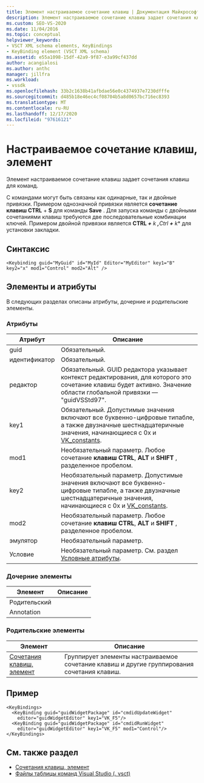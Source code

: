 ```yaml
---
title: Элемент настраиваемое сочетание клавиш | Документация Майкрософт
description: Элемент настраиваемое сочетание клавиш задает сочетания клавиш для команд. С командами могут быть связаны как одинарные, так и двойные привязки.
ms.custom: SEO-VS-2020
ms.date: 11/04/2016
ms.topic: conceptual
helpviewer_keywords:
- VSCT XML schema elements, KeyBindings
- KeyBinding element (VSCT XML schema)
ms.assetid: e55a1098-15df-42a9-9f87-e3a99cf437dd
author: acangialosi
ms.author: anthc
manager: jillfra
ms.workload:
- vssdk
ms.openlocfilehash: 33b2c1638b41afbdae56e0c4374937e7230dfffe
ms.sourcegitcommit: d485b18e46ec4cf08704b5a8d0657bc716ec8393
ms.translationtype: MT
ms.contentlocale: ru-RU
ms.lasthandoff: 12/17/2020
ms.locfileid: "97616121"
---
```

# <a name="keybinding-element"></a>Настраиваемое сочетание клавиш, элемент
Элемент настраиваемое сочетание клавиш задает сочетания клавиш для команд.

 С командами могут быть связаны как одинарные, так и двойные привязки. Примером однозначной привязки является **сочетание клавиш CTRL** + **S** для команды **Save** . Для запуска команды с двойными сочетаниями клавиш требуются две последовательные комбинации ключей. Примером двойной привязки является <strong>CTRL *+</strong> k <strong>,</strong>Ctrl <strong>+</strong> k** для установки закладки.

## <a name="syntax"></a>Синтаксис

```
<Keybinding guid="MyGuid" id="MyId" Editor="MyEditor" key1="B" key2="x" mod1="Control" mod2="Alt" />
```

## <a name="attributes-and-elements"></a>Элементы и атрибуты
 В следующих разделах описаны атрибуты, дочерние и родительские элементы.

### <a name="attributes"></a>Атрибуты

|Атрибут|Описание|
|---------------|-----------------|
|guid|Обязательный.|
|идентификатор|Обязательный.|
|редактор|Обязательный. GUID редактора указывает контекст редактирования, для которого это сочетание клавиш будет активно. Значение области глобальной привязки — "guidVSStd97".|
|key1|Обязательный. Допустимые значения включают все буквенно-цифровые типабле, а также двузначные шестнадцатеричные значения, начинающиеся с 0x и [VK_constants](/windows/desktop/inputdev/virtual-key-codes).|
|mod1|Необязательный параметр. Любое сочетание **клавиш CTRL**, **ALT** и **SHIFT** , разделенное пробелом.|
|key2|Необязательный параметр. Допустимые значения включают все буквенно-цифровые типабле, а также двузначные шестнадцатеричные значения, начинающиеся с 0x и [VK_constants](/windows/desktop/inputdev/virtual-key-codes).|
|mod2|Необязательный параметр. Любое сочетание **клавиш CTRL**, **ALT** и **SHIFT** , разделенное пробелом.|
|эмулятор|Необязательный параметр.|
|Условие|Необязательный параметр. См. раздел [Условные атрибуты](../extensibility/vsct-xml-schema-conditional-attributes.md).|

### <a name="child-elements"></a>Дочерние элементы

|Элемент|Описание|
|-------------|-----------------|
|Родительский||
|Annotation||

### <a name="parent-elements"></a>Родительские элементы

|Элемент|Описание|
|-------------|-----------------|
|[Сочетания клавиш, элемент](../extensibility/keybindings-element.md)|Группирует элементы настраиваемое сочетание клавиш и другие группирования сочетания клавиш.|

## <a name="example"></a>Пример

```
<KeyBindings>
  <KeyBinding guid="guidWidgetPackage" id="cmdidUpdateWidget"
    editor="guidWidgetEditor" key1="VK_F5"/>
  <KeyBinding guid="guidWidgetPackage" id="cmdidRunWidget"
    editor="guidWidgetEditor" key1="VK_F5" mod1="Control"/>
</KeyBindings>
```

## <a name="see-also"></a>См. также раздел
- [Сочетания клавиш, элемент](../extensibility/keybindings-element.md)
- [Файлы таблицы команд Visual Studio (. vsct)](../extensibility/internals/visual-studio-command-table-dot-vsct-files.md)
